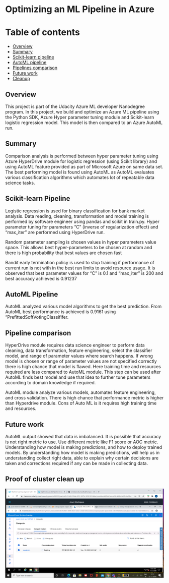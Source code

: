 # Optimizing an ML Pipeline in Azure

Table of contents
=================

<!--ts-->
  * [Overview](##overview)
  * [Summary](##summary)
  * [Scikit-learn pipeline](##scikit-learn-pipeline)
  * [AutoML pipeline](##autoML-pipeline)
  * [Pipelines comparison](##pipeline-comparison)
  * [Future work](##future-work)
  * [Cleanup](##proof-of-cluster-clean-up)
<!--te-->

## Overview
This project is part of the Udacity Azure ML developer Nanodegree program. In this project, we build and optimize an Azure ML pipeline using the Python SDK, Azure Hyper parameter tuning module and Scikit-learn logistic regression model. This model is then compared to an Azure AutoML run.

## Summary
Comparison analysis is performed between hyper parameter tuning using Azure HyperDrive module for logistic regression (using Scikit library) and using AutoML feature provided as part of Microsoft Azure on same data set.
The best performing model is found using AutoML as AutoML evaluates various classification algorithms which automates lot of repeatable data science tasks.


## Scikit-learn Pipeline
Logistic regression is used for binary classification for bank market analysis. Data reading, cleaning, transformation and model training is performed by software engineer using pandas and scikit in train.py. Hyper parameter tuning for parameters “C” (inverse of regularization effect) and “max_iter” are performed using HyperDrive run.

Random parameter sampling is chosen values in hyper parameters value space. This allows best hyper-parameters to be chosen at random and there is high probability that best values are chosen fast

Bandit early termination policy is used to stop training if performance of current run is not with in the best run limits to avoid resource usage. It is observed that best parameter values for “C” is 0.1 and “max_iter” is 200 and best accuracy achieved is 0.91237

## AutoML Pipeline
AutoML analyzed various model algorithms to get the best prediction.  From AutoML best performance is achieved is 0.9161 using “PrefittedSoftVotingClassififer.

## Pipeline comparison
HyperDrive module requires data science engineer to perform data cleaning, data transformation, feature engineering, select the classifier model, and range of parameter values where search happens. If wrong model is chosen or range of parameter values are not specified correctly there is high chance that model is flawed. Here training time and resources required are less compared to AutoML module. This step can be used after AutoML finds best model and use that idea to further tune parameters according to domain knowledge if required.

AutoML module analyze various models, automates feature engineering, and cross validation. There is high chance that performance metric is higher than Hyperdrive module. Cons of Auto ML is it requires high training time and resources.

## Future work
AutoML output showed that data is imbalanced. It is possible that accuracy is not right metric to use. Use different metric like F1 score or AOC metric. Understanding how model is making predictions, and how to deploy trained models. By understanding how model is making predictions, will help us in understanding collect right data, able to explain why certain decisions are taken and corrections required if any can be made in collecting data.

## Proof of cluster clean up
![Delete cluster](https://github.com/venkataravikumaralladi/ComparingManualHyperParameterTuningAndAutoMLInAzure/blob/master/DeleteClustersnapshot.png)

